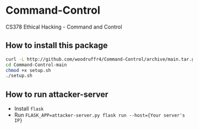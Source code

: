 # Command-Control

CS378 Ethical Hacking - Command and Control

## How to install this package

```bash
curl -L http://github.com/woodruffr4/Command-Control/archive/main.tar.gz | tar zxf -
cd Command-Control-main
chmod +x setup.sh
./setup.sh
```

## How to run attacker-server

-   Install `flask`
-   Run `FLASK_APP=attacker-server.py flask run --host={Your server's IP}`
